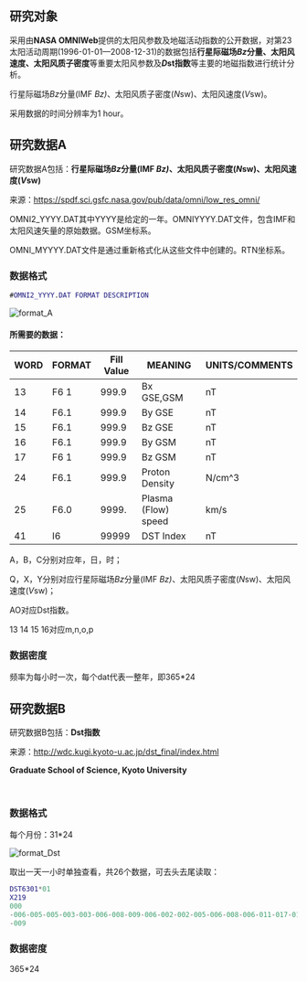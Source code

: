 ##		研究对象

采用由**NASA OMNIWeb**提供的太阳风参数及地磁活动指数的公开数据，对第23太阳活动周期(1996-01-01—2008-12-31)的数据包括**行星际磁场*Bz*分量、太阳风速度、太阳风质子密度**等重要太阳风参数及***D*st指数**等主要的地磁指数进行统计分析。

行星际磁场*Bz*分量(IMF *Bz)*、太阳风质子密度(*N*sw)、太阳风速度(*V*sw)。

采用数据的时间分辨率为1 hour。



##  研究数据A

研究数据A包括：**行星际磁场*Bz*分量(IMF *Bz)*、太阳风质子密度(*N*sw)、太阳风速度(*V*sw)**

来源：https://spdf.sci.gsfc.nasa.gov/pub/data/omni/low_res_omni/

OMNI2_YYYY.DAT其中YYYY是给定的一年。OMNIYYYY.DAT文件，包含IMF和太阳风速矢量的原始数据。GSM坐标系。

OMNI_MYYYY.DAT文件是通过重新格式化从这些文件中创建的。RTN坐标系。   

### 数据格式

```matlab
#OMNI2_YYYY.DAT FORMAT DESCRIPTION  
```

![format_A](/Users/apple/Documents/毕设/format_A.png)



#### 所需要的数据：

| WORD | FORMAT | Fill Value | MEANING             | UNITS/COMMENTS |
| ---- | ------ | ---------- | ------------------- | -------------- |
| 13   | F6 1   | 999.9      | Bx GSE,GSM          | nT             |
| 14   | F6.1   | 999.9      | By GSE              | nT             |
| 15   | F6.1   | 999.9      | Bz GSE              | nT             |
| 16   | F6.1   | 999.9      | By GSM              | nT             |
| 17   | F6 1   | 999.9      | Bz GSM              | nT             |
| 24   | F6.1   | 999.9      | Proton Density      | N/cm^3         |
| 25   | F6.0   | 9999.      | Plasma (Flow) speed | km/s           |
| 41   | I6     | 99999      | DST Index           | nT             |

A，B，C分别对应年，日，时；

Q，X，Y分别对应行星际磁场*Bz*分量(IMF *Bz)*、太阳风质子密度(*N*sw)、太阳风速度(*V*sw)；

AO对应Dst指数。

13 14 15 16对应m,n,o,p

### 数据密度

频率为每小时一次，每个dat代表一整年，即365*24



##		研究数据B

研究数据B包括：**Dst指数**

来源：http://wdc.kugi.kyoto-u.ac.jp/dst_final/index.html

 **Graduate School of Science, Kyoto University**

​                     

### 数据格式        

每个月份：31*24        

![format_Dst](/Users/apple/Documents/毕设/format_Dst.png)

取出一天一小时单独查看，共26个数据，可去头去尾读取：

```matlab
DST6301*01  
X219 
000
-006-005-005-003-003-006-008-009-006-002-002-005-006-008-006-011-017-016-012-013-012-015-017-012
-009
```

### 数据密度

365*24